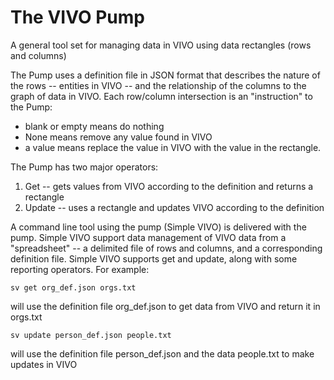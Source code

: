 # The VIVO Pump

A general tool set for managing data in VIVO using data rectangles (rows and columns)

The Pump uses a definition file in JSON format that describes the nature of the rows -- entities in VIVO -- and the 
relationship of the columns to the graph of data in VIVO.  Each row/column intersection is an "instruction" to the Pump:

* blank or empty means do nothing
* None means remove any value found in VIVO
* a value means replace the value in VIVO with the value in the rectangle.

The Pump has two major operators:

1. Get -- gets values from VIVO according to the definition and returns a rectangle
1. Update -- uses a rectangle and updates VIVO according to the definition
    
A command line tool using the pump (Simple VIVO) is delivered with the pump.  Simple VIVO support data management of
VIVO data from a "spreadsheet" -- a delimited file of rows and columns, and a corresponding definition file.  Simple
VIVO supports get and update, along with some reporting operators.  For example:

    sv get org_def.json orgs.txt
    
will use the definition file org_def.json to get data from VIVO and return it in orgs.txt

    sv update person_def.json people.txt
    
will use the definition file person_def.json and the data people.txt to make updates in VIVO